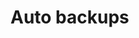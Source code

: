 # Auto backups

<div>

<figure><img src="../../../../../.gitbook/assets/Screenshot (111) (1).png" alt=""><figcaption></figcaption></figure>

 

<figure><img src="../../../../../.gitbook/assets/Screenshot (112).png" alt=""><figcaption></figcaption></figure>

 

<figure><img src="../../../../../.gitbook/assets/Screenshot (113) (1).png" alt=""><figcaption></figcaption></figure>

 

<figure><img src="../../../../../.gitbook/assets/Screenshot (114) (1).png" alt=""><figcaption></figcaption></figure>

</div>

<div>

<figure><img src="../../../../../.gitbook/assets/Screenshot (115).png" alt=""><figcaption></figcaption></figure>

 

<figure><img src="../../../../../.gitbook/assets/Screenshot (117).png" alt=""><figcaption></figcaption></figure>

 

<figure><img src="../../../../../.gitbook/assets/Screenshot (119) (1).png" alt=""><figcaption></figcaption></figure>

 

<figure><img src="../../../../../.gitbook/assets/Screenshot (120) (1).png" alt=""><figcaption></figcaption></figure>

</div>

<div>

<figure><img src="../../../../../.gitbook/assets/Screenshot (121).png" alt=""><figcaption></figcaption></figure>

 

<figure><img src="../../../../../.gitbook/assets/Screenshot (122).png" alt=""><figcaption></figcaption></figure>

 

<figure><img src="../../../../../.gitbook/assets/Screenshot (123).png" alt=""><figcaption></figcaption></figure>

 

<figure><img src="../../../../../.gitbook/assets/Screenshot (125).png" alt=""><figcaption></figcaption></figure>

</div>

<div>

<figure><img src="../../../../../.gitbook/assets/Screenshot (126).png" alt=""><figcaption></figcaption></figure>

 

<figure><img src="../../../../../.gitbook/assets/Screenshot (127).png" alt=""><figcaption></figcaption></figure>

 

<figure><img src="../../../../../.gitbook/assets/Screenshot (128).png" alt=""><figcaption></figcaption></figure>

 

<figure><img src="../../../../../.gitbook/assets/Screenshot (129).png" alt=""><figcaption></figcaption></figure>

</div>

<div>

<figure><img src="../../../../../.gitbook/assets/Screenshot (130).png" alt=""><figcaption></figcaption></figure>

 

<figure><img src="../../../../../.gitbook/assets/Screenshot (131).png" alt=""><figcaption></figcaption></figure>

 

<figure><img src="../../../../../.gitbook/assets/Screenshot (132).png" alt=""><figcaption></figcaption></figure>

 

<figure><img src="../../../../../.gitbook/assets/Screenshot (135).png" alt=""><figcaption></figcaption></figure>

</div>

<div>

<figure><img src="../../../../../.gitbook/assets/Screenshot (137).png" alt=""><figcaption></figcaption></figure>

 

<figure><img src="../../../../../.gitbook/assets/Screenshot (138).png" alt=""><figcaption></figcaption></figure>

 

<figure><img src="../../../../../.gitbook/assets/Screenshot (139).png" alt=""><figcaption></figcaption></figure>

 

<figure><img src="../../../../../.gitbook/assets/Screenshot (140).png" alt=""><figcaption></figcaption></figure>

</div>

<div>

<figure><img src="../../../../../.gitbook/assets/Screenshot (141).png" alt=""><figcaption></figcaption></figure>

 

<figure><img src="../../../../../.gitbook/assets/Screenshot (143).png" alt=""><figcaption></figcaption></figure>

</div>
